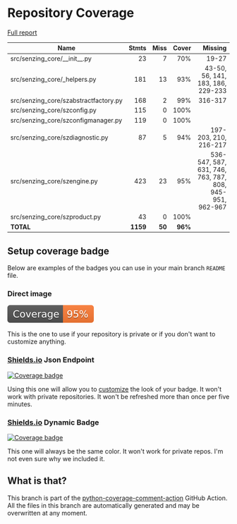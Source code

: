 # Repository Coverage

[Full report](https://htmlpreview.github.io/?https://github.com/senzing-garage/sz-sdk-python-core/blob/python-coverage-comment-action-data/htmlcov/index.html)

| Name                                   |    Stmts |     Miss |   Cover |   Missing |
|--------------------------------------- | -------: | -------: | ------: | --------: |
| src/senzing\_core/\_\_init\_\_.py      |       23 |        7 |     70% |     19-27 |
| src/senzing\_core/\_helpers.py         |      181 |       13 |     93% |43-50, 56, 141, 183, 186, 229-233 |
| src/senzing\_core/szabstractfactory.py |      168 |        2 |     99% |   316-317 |
| src/senzing\_core/szconfig.py          |      115 |        0 |    100% |           |
| src/senzing\_core/szconfigmanager.py   |      119 |        0 |    100% |           |
| src/senzing\_core/szdiagnostic.py      |       87 |        5 |     94% |197-203, 210, 216-217 |
| src/senzing\_core/szengine.py          |      423 |       23 |     95% |536-547, 587, 631, 746, 763, 787, 808, 945-951, 962-967 |
| src/senzing\_core/szproduct.py         |       43 |        0 |    100% |           |
|                              **TOTAL** | **1159** |   **50** | **96%** |           |


## Setup coverage badge

Below are examples of the badges you can use in your main branch `README` file.

### Direct image

[![Coverage badge](https://raw.githubusercontent.com/senzing-garage/sz-sdk-python-core/python-coverage-comment-action-data/badge.svg)](https://htmlpreview.github.io/?https://github.com/senzing-garage/sz-sdk-python-core/blob/python-coverage-comment-action-data/htmlcov/index.html)

This is the one to use if your repository is private or if you don't want to customize anything.

### [Shields.io](https://shields.io) Json Endpoint

[![Coverage badge](https://img.shields.io/endpoint?url=https://raw.githubusercontent.com/senzing-garage/sz-sdk-python-core/python-coverage-comment-action-data/endpoint.json)](https://htmlpreview.github.io/?https://github.com/senzing-garage/sz-sdk-python-core/blob/python-coverage-comment-action-data/htmlcov/index.html)

Using this one will allow you to [customize](https://shields.io/endpoint) the look of your badge.
It won't work with private repositories. It won't be refreshed more than once per five minutes.

### [Shields.io](https://shields.io) Dynamic Badge

[![Coverage badge](https://img.shields.io/badge/dynamic/json?color=brightgreen&label=coverage&query=%24.message&url=https%3A%2F%2Fraw.githubusercontent.com%2Fsenzing-garage%2Fsz-sdk-python-core%2Fpython-coverage-comment-action-data%2Fendpoint.json)](https://htmlpreview.github.io/?https://github.com/senzing-garage/sz-sdk-python-core/blob/python-coverage-comment-action-data/htmlcov/index.html)

This one will always be the same color. It won't work for private repos. I'm not even sure why we included it.

## What is that?

This branch is part of the
[python-coverage-comment-action](https://github.com/marketplace/actions/python-coverage-comment)
GitHub Action. All the files in this branch are automatically generated and may be
overwritten at any moment.